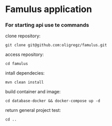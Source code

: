# Famulus application

### For starting api use te commands

clone repository:
```
git clone git@github.com:oligregz/famulus.git
```

access repository:
```
cd famulus
```

intall dependecies:
```
mvn clean install
```

build container and image:
```
cd database-docker && docker-compose up -d
```

return general project test:
```
cd ..
```